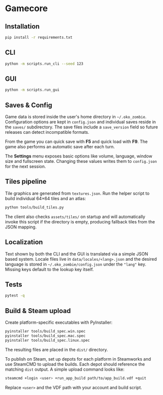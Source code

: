 # Gamecore

## Installation

```bash
pip install -r requirements.txt
```

## CLI

```bash
python -m scripts.run_cli --seed 123
```

## GUI

```bash
python -m scripts.run_gui
```

## Saves & Config

Game data is stored inside the user's home directory in `~/.oko_zombie`.
Configuration options are kept in `config.json` and individual saves reside
in the `saves/` subdirectory.  The save files include a `save_version` field
so future releases can detect incompatible formats.

From the game you can quick save with **F5** and quick load with **F9**. The
game also performs an automatic save after each turn.

The **Settings** menu exposes basic options like volume, language, window
size and fullscreen state.  Changing these values writes them to
`config.json` for the next session.

## Tiles pipeline

Tile graphics are generated from `textures.json`. Run the helper script to
build individual 64×64 tiles and an atlas:

```bash
python tools/build_tiles.py
```

The client also checks `assets/tiles/` on startup and will automatically
invoke this script if the directory is empty, producing fallback tiles from
the JSON mapping.

## Localization

Text shown by both the CLI and the GUI is translated via a simple JSON based
system. Locale files live in `data/locales/<lang>.json` and the desired
language is stored in `~/.oko_zombie/config.json` under the `"lang"` key.
Missing keys default to the lookup key itself.

## Tests

```bash
pytest -q
```

## Build & Steam upload

Create platform-specific executables with PyInstaller:

```bash
pyinstaller tools/build_spec.win.spec
pyinstaller tools/build_spec.mac.spec
pyinstaller tools/build_spec.linux.spec
```

The resulting files are placed in the `dist/` directory.

To publish on Steam, set up depots for each platform in Steamworks and use SteamCMD to upload the builds. Each depot should reference the matching `dist` output. A simple upload command looks like:

```bash
steamcmd +login <user> +run_app_build path/to/app_build.vdf +quit
```

Replace `<user>` and the VDF path with your account and build script.
